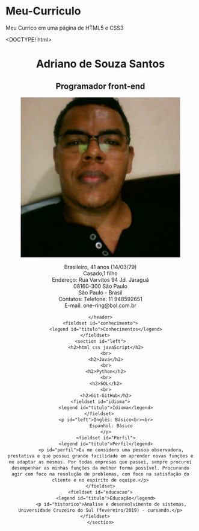 # Meu-Curriculo
 Meu Currico em uma página de HTML5 e CSS3

<DOCTYPE! html>

<html lang="pt-br">
<head>
    <meta charset="UTF-8">
    <meta name="viewport" content="width=device-width, initial-scale=1.0">
    <meta http-equiv="X-UA-Compatible" content="ie=edge">
    <meta charset="utf-8">
    <title>Adriano de Souza Santos</title>
    <link rel="stylesheet" href="estilos/style.css">
</head>
<body class="bg">
<div id="interface">
    <header id="cabecalho">
        <hgroup id="nome">
            <h1>Adriano de Souza Santos</h1>
            <h2>Programador front-end</h2>
        </hgroup> 
<figure>      
<img src="imagens/foto.png" id="foto">
    <figcaption>
        <p id="legenda">Brasileiro, 41 anos (14/03/79)<br> 
            Casado,1 filho<br>
            Endereço:
            Rua Varvitos 94 Jd. Jaraguá<br>
            08160-300 São Paulo<br>
            São Paulo - Brasil<br>
            Contatos:
            Telefone: 11 948592651<br>
            E-mail: one-ring@bol.com.br</p>
    </figcaption>
</figure>      
             
    </header>
    <fieldset id="conhecimento">
        <legend id="titulo">Conhecimentos</legend>
    </fieldset>    
    <section id="left">
        <h2>html css javaScript</h2>
        <br>
        <h2>Java</h2>
        <br>
        <h2>Python</h2>
        <br>
        <h2>SQL</h2>
        <br>
        <h2>Git-GitHub</h2>
    <fieldset id="idioma">
        <legend id="titulo">Idioma</legend>
    </fieldset> 
        <p id="left">Inglês: Básico<br><br>
            Espanhol: Básico
        </p>
        <fieldset id="Perfil">
        <legend id="titulo">Perfil</legend>
            <p id="perfil">Eu me considero uma pessoa observadora, prestativa e que possui grande facilidade em aprender novas funções e me adaptar as mesmas. Por todas empresas que passei, sempre procurei desempenhar as minhas funções da melhor forma possível. Procurando agir com foco na resolução de problemas, com foco na satisfação do cliente e no espírito de equipe.</p>
    </fieldset>
    <fieldset id="educacao">
        <legend id="titulo">Educação</legend>
            <p id="historico">Analise e desenvolvimento de sistemas, Universidade Cruzeiro do Sul (fevereiro/2019) - cursando.</p>
    </fieldset>    
    </section>
</div>      
    
</body>
</html>
